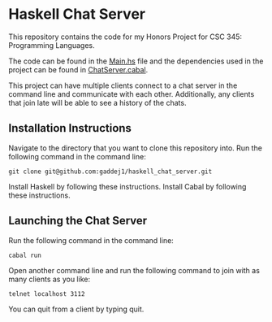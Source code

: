 # Haskell Chat Server

This repository contains the code for my Honors Project for CSC 345: Programming Languages.

The code can be found in the [Main.hs](app/Main.hs) file and the dependencies used in the project can be found in [ChatServer.cabal](ChatServer.cabal#L38-L42). 

This project can have multiple clients connect to a chat server in the command line and communicate with each other. Additionally, any clients that join late will be able to see a history of the chats. 

## Installation Instructions
Navigate to the directory that you want to clone this repository into.
Run the following command in the command line:

    git clone git@github.com:gaddej1/haskell_chat_server.git

Install Haskell by following these instructions.
Install Cabal by following these instructions.

## Launching the Chat Server
Run the following command in the command line:

    cabal run
    
Open another command line and run the following command to join with as many clients as you like:
  
    telnet localhost 3112
    
You can quit from a client by typing quit.
